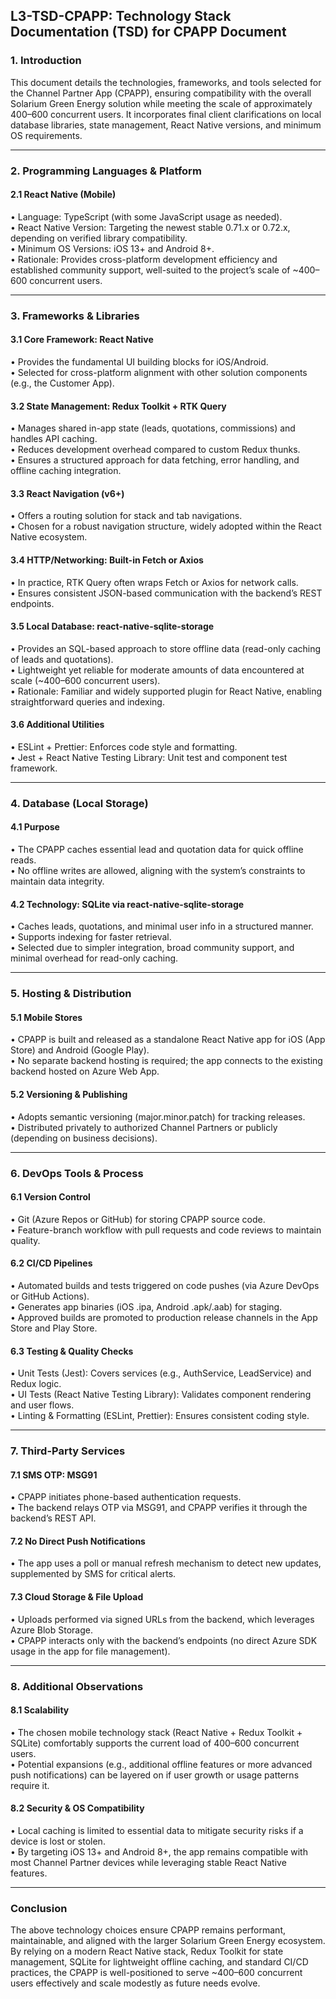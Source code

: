 ## L3-TSD-CPAPP: Technology Stack Documentation (TSD) for CPAPP Document

### 1. Introduction
This document details the technologies, frameworks, and tools selected for the Channel Partner App (CPAPP), ensuring compatibility with the overall Solarium Green Energy solution while meeting the scale of approximately 400–600 concurrent users. It incorporates final client clarifications on local database libraries, state management, React Native versions, and minimum OS requirements.

---

### 2. Programming Languages & Platform

#### 2.1 React Native (Mobile)
• Language: TypeScript (with some JavaScript usage as needed).  
• React Native Version: Targeting the newest stable 0.71.x or 0.72.x, depending on verified library compatibility.  
• Minimum OS Versions: iOS 13+ and Android 8+.  
• Rationale: Provides cross-platform development efficiency and established community support, well-suited to the project’s scale of ~400–600 concurrent users.

---

### 3. Frameworks & Libraries

#### 3.1 Core Framework: React Native
• Provides the fundamental UI building blocks for iOS/Android.  
• Selected for cross-platform alignment with other solution components (e.g., the Customer App).

#### 3.2 State Management: Redux Toolkit + RTK Query
• Manages shared in-app state (leads, quotations, commissions) and handles API caching.  
• Reduces development overhead compared to custom Redux thunks.  
• Ensures a structured approach for data fetching, error handling, and offline caching integration.

#### 3.3 React Navigation (v6+)
• Offers a routing solution for stack and tab navigations.  
• Chosen for a robust navigation structure, widely adopted within the React Native ecosystem.

#### 3.4 HTTP/Networking: Built-in Fetch or Axios
• In practice, RTK Query often wraps Fetch or Axios for network calls.  
• Ensures consistent JSON-based communication with the backend’s REST endpoints.

#### 3.5 Local Database: react-native-sqlite-storage
• Provides an SQL-based approach to store offline data (read-only caching of leads and quotations).  
• Lightweight yet reliable for moderate amounts of data encountered at scale (~400–600 concurrent users).  
• Rationale: Familiar and widely supported plugin for React Native, enabling straightforward queries and indexing.

#### 3.6 Additional Utilities
• ESLint + Prettier: Enforces code style and formatting.  
• Jest + React Native Testing Library: Unit test and component test framework.

---

### 4. Database (Local Storage)

#### 4.1 Purpose
• The CPAPP caches essential lead and quotation data for quick offline reads.  
• No offline writes are allowed, aligning with the system’s constraints to maintain data integrity.

#### 4.2 Technology: SQLite via react-native-sqlite-storage
• Caches leads, quotations, and minimal user info in a structured manner.  
• Supports indexing for faster retrieval.  
• Selected due to simpler integration, broad community support, and minimal overhead for read-only caching.

---

### 5. Hosting & Distribution

#### 5.1 Mobile Stores
• CPAPP is built and released as a standalone React Native app for iOS (App Store) and Android (Google Play).  
• No separate backend hosting is required; the app connects to the existing backend hosted on Azure Web App.

#### 5.2 Versioning & Publishing
• Adopts semantic versioning (major.minor.patch) for tracking releases.  
• Distributed privately to authorized Channel Partners or publicly (depending on business decisions).

---

### 6. DevOps Tools & Process

#### 6.1 Version Control
• Git (Azure Repos or GitHub) for storing CPAPP source code.  
• Feature-branch workflow with pull requests and code reviews to maintain quality.

#### 6.2 CI/CD Pipelines
• Automated builds and tests triggered on code pushes (via Azure DevOps or GitHub Actions).  
• Generates app binaries (iOS .ipa, Android .apk/.aab) for staging.  
• Approved builds are promoted to production release channels in the App Store and Play Store.

#### 6.3 Testing & Quality Checks
• Unit Tests (Jest): Covers services (e.g., AuthService, LeadService) and Redux logic.  
• UI Tests (React Native Testing Library): Validates component rendering and user flows.  
• Linting & Formatting (ESLint, Prettier): Ensures consistent coding style.

---

### 7. Third-Party Services

#### 7.1 SMS OTP: MSG91
• CPAPP initiates phone-based authentication requests.  
• The backend relays OTP via MSG91, and CPAPP verifies it through the backend’s REST API.

#### 7.2 No Direct Push Notifications
• The app uses a poll or manual refresh mechanism to detect new updates, supplemented by SMS for critical alerts.

#### 7.3 Cloud Storage & File Upload
• Uploads performed via signed URLs from the backend, which leverages Azure Blob Storage.  
• CPAPP interacts only with the backend’s endpoints (no direct Azure SDK usage in the app for file management).

---

### 8. Additional Observations

#### 8.1 Scalability
• The chosen mobile technology stack (React Native + Redux Toolkit + SQLite) comfortably supports the current load of 400–600 concurrent users.  
• Potential expansions (e.g., additional offline features or more advanced push notifications) can be layered on if user growth or usage patterns require it.

#### 8.2 Security & OS Compatibility
• Local caching is limited to essential data to mitigate security risks if a device is lost or stolen.  
• By targeting iOS 13+ and Android 8+, the app remains compatible with most Channel Partner devices while leveraging stable React Native features.

---

### Conclusion
The above technology choices ensure CPAPP remains performant, maintainable, and aligned with the larger Solarium Green Energy ecosystem. By relying on a modern React Native stack, Redux Toolkit for state management, SQLite for lightweight offline caching, and standard CI/CD practices, the CPAPP is well-positioned to serve ~400–600 concurrent users effectively and scale modestly as future needs evolve.
```
